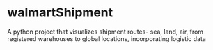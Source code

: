 # walmartShipment
A python project that visualizes shipment routes- sea, land, air, from registered warehouses to global locations, incorporating logistic data
